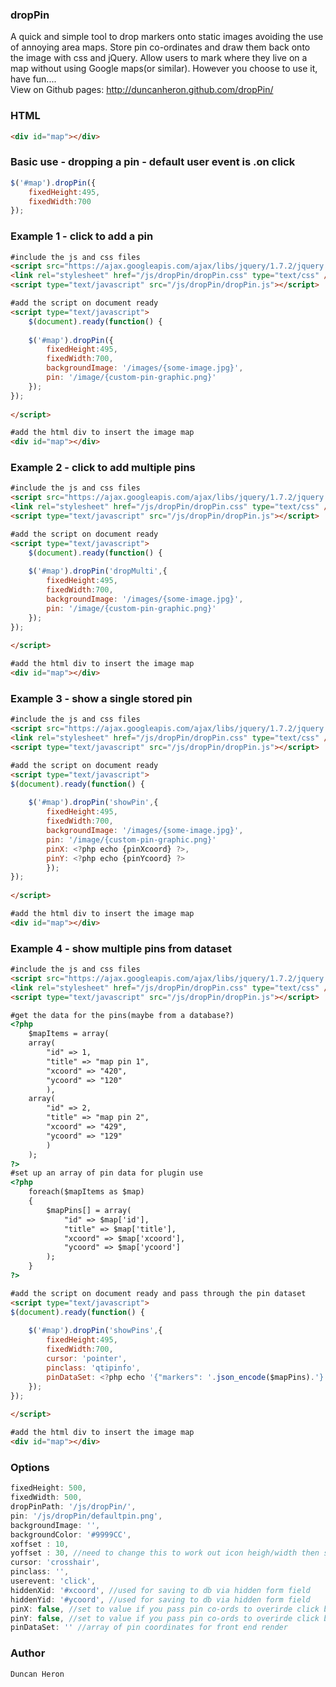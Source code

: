 ### dropPin
A quick and simple tool to drop markers onto static images avoiding the use of annoying area maps.
Store pin co-ordinates and draw them back onto the image with css and jQuery.
Allow users to mark where they live on a map without using Google maps(or similar).
However you choose to use it, have fun....
<br />View on Github pages: http://duncanheron.github.com/dropPin/

### HTML
```html
<div id="map"></div>
```
### Basic use - dropping a pin - default user event is .on click
```javascript
$('#map').dropPin({
    fixedHeight:495,
    fixedWidth:700
});
```

### Example 1 - click to add a pin
```html
#include the js and css files
<script src="https://ajax.googleapis.com/ajax/libs/jquery/1.7.2/jquery.js" ></script>
<link rel="stylesheet" href="/js/dropPin/dropPin.css" type="text/css" />
<script type="text/javascript" src="/js/dropPin/dropPin.js"></script>

#add the script on document ready
<script type="text/javascript">
    $(document).ready(function() {
	
    $('#map').dropPin({
        fixedHeight:495,
        fixedWidth:700,
        backgroundImage: '/images/{some-image.jpg}',
        pin: '/image/{custom-pin-graphic.png}'
    });
});
  
</script>

#add the html div to insert the image map
<div id="map"></div>
```

### Example 2 - click to add multiple pins
```html
#include the js and css files
<script src="https://ajax.googleapis.com/ajax/libs/jquery/1.7.2/jquery.js" ></script>
<link rel="stylesheet" href="/js/dropPin/dropPin.css" type="text/css" />
<script type="text/javascript" src="/js/dropPin/dropPin.js"></script>

#add the script on document ready
<script type="text/javascript">
    $(document).ready(function() {
    
    $('#map').dropPin('dropMulti',{
        fixedHeight:495,
        fixedWidth:700,
        backgroundImage: '/images/{some-image.jpg}',
        pin: '/image/{custom-pin-graphic.png}'
    });
});
  
</script>

#add the html div to insert the image map
<div id="map"></div>
```  

### Example 3 - show a single stored pin
```html
#include the js and css files
<script src="https://ajax.googleapis.com/ajax/libs/jquery/1.7.2/jquery.js" ></script>
<link rel="stylesheet" href="/js/dropPin/dropPin.css" type="text/css" />
<script type="text/javascript" src="/js/dropPin/dropPin.js"></script>

#add the script on document ready
<script type="text/javascript">
$(document).ready(function() {
	
    $('#map').dropPin('showPin',{
        fixedHeight:495,
        fixedWidth:700,
        backgroundImage: '/images/{some-image.jpg}',
        pin: '/image/{custom-pin-graphic.png}'
        pinX: <?php echo {pinXcoord} ?>,
        pinY: <?php echo {pinYcoord} ?>
        });
});
  
</script>

#add the html div to insert the image map
<div id="map"></div>
```

### Example 4 - show multiple pins from dataset
```html
#include the js and css files
<script src="https://ajax.googleapis.com/ajax/libs/jquery/1.7.2/jquery.js" ></script>
<link rel="stylesheet" href="/js/dropPin/dropPin.css" type="text/css" />
<script type="text/javascript" src="/js/dropPin/dropPin.js"></script>

#get the data for the pins(maybe from a database?)
<?php
    $mapItems = array(
    array(
        "id" => 1,
        "title" => "map pin 1",
        "xcoord" => "420",
        "ycoord" => "120"
        ),
    array(
        "id" => 2,
        "title" => "map pin 2",
        "xcoord" => "429",
        "ycoord" => "129"
        )
    );
?>
#set up an array of pin data for plugin use
<?php
    foreach($mapItems as $map)
    {
        $mapPins[] = array(
            "id" => $map['id'],
            "title" => $map['title'],    				
            "xcoord" => $map['xcoord'],
            "ycoord" => $map['ycoord']
        );
    }
?>

#add the script on document ready and pass through the pin dataset
<script type="text/javascript">
$(document).ready(function() {
	
    $('#map').dropPin('showPins',{
        fixedHeight:495,
        fixedWidth:700,
        cursor: 'pointer',
        pinclass: 'qtipinfo',
        pinDataSet: <?php echo '{"markers": '.json_encode($mapPins).'}' ;?>
    });
});
  
</script>

#add the html div to insert the image map
<div id="map"></div>
```
### Options
```javascript
fixedHeight: 500,
fixedWidth: 500,
dropPinPath: '/js/dropPin/',
pin: '/js/dropPin/defaultpin.png',
backgroundImage: '',
backgroundColor: '#9999CC',
xoffset : 10,
yoffset : 30, //need to change this to work out icon heigh/width then subtract margin from it
cursor: 'crosshair',
pinclass: '',
userevent: 'click',
hiddenXid: '#xcoord', //used for saving to db via hidden form field
hiddenYid: '#ycoord', //used for saving to db via hidden form field
pinX: false, //set to value if you pass pin co-ords to overirde click binding to position
pinY: false, //set to value if you pass pin co-ords to overirde click binding to position
pinDataSet: '' //array of pin coordinates for front end render
```
### Author
```
Duncan Heron
```
